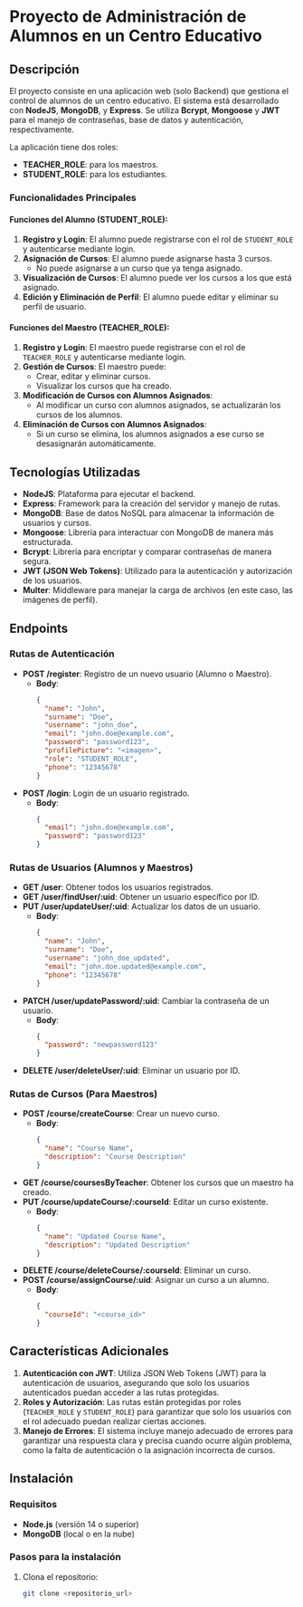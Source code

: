 # Proyecto de Administración de Alumnos en un Centro Educativo

## Descripción

El proyecto consiste en una aplicación web (solo Backend) que gestiona el control de alumnos de un centro educativo. El sistema está desarrollado con **NodeJS**, **MongoDB**, y **Express**. Se utiliza **Bcrypt**, **Mongoose** y **JWT** para el manejo de contraseñas, base de datos y autenticación, respectivamente.

La aplicación tiene dos roles:
- **TEACHER_ROLE**: para los maestros.
- **STUDENT_ROLE**: para los estudiantes.

### Funcionalidades Principales

#### Funciones del Alumno (STUDENT_ROLE):
1. **Registro y Login**: El alumno puede registrarse con el rol de `STUDENT_ROLE` y autenticarse mediante login.
2. **Asignación de Cursos**: El alumno puede asignarse hasta 3 cursos.
   - No puede asignarse a un curso que ya tenga asignado.
3. **Visualización de Cursos**: El alumno puede ver los cursos a los que está asignado.
4. **Edición y Eliminación de Perfil**: El alumno puede editar y eliminar su perfil de usuario.

#### Funciones del Maestro (TEACHER_ROLE):
1. **Registro y Login**: El maestro puede registrarse con el rol de `TEACHER_ROLE` y autenticarse mediante login.
2. **Gestión de Cursos**: El maestro puede:
   - Crear, editar y eliminar cursos.
   - Visualizar los cursos que ha creado.
3. **Modificación de Cursos con Alumnos Asignados**:
   - Al modificar un curso con alumnos asignados, se actualizarán los cursos de los alumnos.
4. **Eliminación de Cursos con Alumnos Asignados**:
   - Si un curso se elimina, los alumnos asignados a ese curso se desasignarán automáticamente.

## Tecnologías Utilizadas

- **NodeJS**: Plataforma para ejecutar el backend.
- **Express**: Framework para la creación del servidor y manejo de rutas.
- **MongoDB**: Base de datos NoSQL para almacenar la información de usuarios y cursos.
- **Mongoose**: Librería para interactuar con MongoDB de manera más estructurada.
- **Bcrypt**: Librería para encriptar y comparar contraseñas de manera segura.
- **JWT (JSON Web Tokens)**: Utilizado para la autenticación y autorización de los usuarios.
- **Multer**: Middleware para manejar la carga de archivos (en este caso, las imágenes de perfil).

## Endpoints

### Rutas de Autenticación
- **POST /register**: Registro de un nuevo usuario (Alumno o Maestro).
  - **Body**: 
    ```json
    {
      "name": "John",
      "surname": "Doe",
      "username": "john_doe",
      "email": "john.doe@example.com",
      "password": "password123",
      "profilePicture": "<imagen>",
      "role": "STUDENT_ROLE",
      "phone": "12345678"
    }
    ```
- **POST /login**: Login de un usuario registrado.
  - **Body**: 
    ```json
    {
      "email": "john.doe@example.com",
      "password": "password123"
    }
    ```

### Rutas de Usuarios (Alumnos y Maestros)
- **GET /user**: Obtener todos los usuarios registrados.
- **GET /user/findUser/:uid**: Obtener un usuario específico por ID.
- **PUT /user/updateUser/:uid**: Actualizar los datos de un usuario.
  - **Body**: 
    ```json
    {
      "name": "John",
      "surname": "Doe",
      "username": "john_doe_updated",
      "email": "john.doe.updated@example.com",
      "phone": "12345678"
    }
    ```
- **PATCH /user/updatePassword/:uid**: Cambiar la contraseña de un usuario.
  - **Body**: 
    ```json
    {
      "password": "newpassword123"
    }
    ```
- **DELETE /user/deleteUser/:uid**: Eliminar un usuario por ID.

### Rutas de Cursos (Para Maestros)
- **POST /course/createCourse**: Crear un nuevo curso.
  - **Body**: 
    ```json
    {
      "name": "Course Name",
      "description": "Course Description"
    }
    ```
- **GET /course/coursesByTeacher**: Obtener los cursos que un maestro ha creado.
- **PUT /course/updateCourse/:courseId**: Editar un curso existente.
  - **Body**: 
    ```json
    {
      "name": "Updated Course Name",
      "description": "Updated Description"
    }
    ```
- **DELETE /course/deleteCourse/:courseId**: Eliminar un curso.
- **POST /course/assignCourse/:uid**: Asignar un curso a un alumno.
  - **Body**: 
    ```json
    {
      "courseId": "<course_id>"
    }
    ```

## Características Adicionales
1. **Autenticación con JWT**: Utiliza JSON Web Tokens (JWT) para la autenticación de usuarios, asegurando que solo los usuarios autenticados puedan acceder a las rutas protegidas.
2. **Roles y Autorización**: Las rutas están protegidas por roles (`TEACHER_ROLE` y `STUDENT_ROLE`) para garantizar que solo los usuarios con el rol adecuado puedan realizar ciertas acciones.
3. **Manejo de Errores**: El sistema incluye manejo adecuado de errores para garantizar una respuesta clara y precisa cuando ocurre algún problema, como la falta de autenticación o la asignación incorrecta de cursos.

## Instalación

### Requisitos
- **Node.js** (versión 14 o superior)
- **MongoDB** (local o en la nube)

### Pasos para la instalación

1. Clona el repositorio:
   ```bash
   git clone <repositorio_url>
